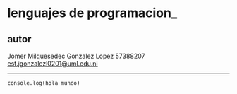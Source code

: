 # lenguajes de programacion_ 

## autor

Jomer Milquesedec Gonzalez Lopez
57388207
est.jgonzalezl0201@uml.edu.ni

---

```
console.log(hola mundo)
```